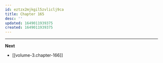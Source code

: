 ```yaml
---
id: eztzx2mjkgil5zvliclj9ca
title: Chapter 165
desc: ''
updated: 1649011939375
created: 1649011939375
---
```




____

**Next**
* [[volume-3.chapter-166]]